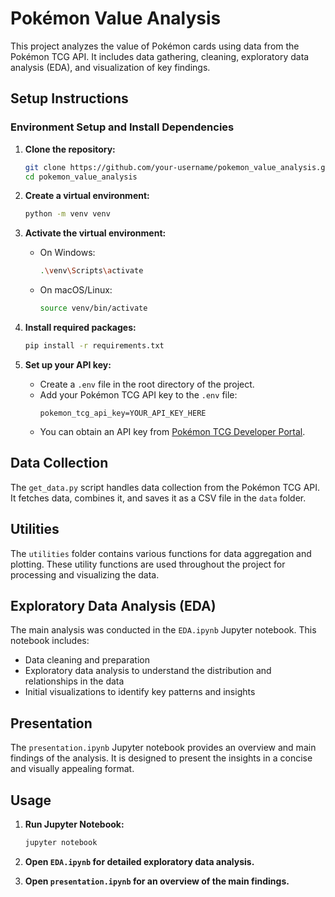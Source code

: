 # Pokémon Value Analysis

This project analyzes the value of Pokémon cards using data from the Pokémon TCG API. It includes data gathering, cleaning, exploratory data analysis (EDA), and visualization of key findings.

## Setup Instructions

### Environment Setup and Install Dependencies

1. **Clone the repository:**
    ```bash
    git clone https://github.com/your-username/pokemon_value_analysis.git
    cd pokemon_value_analysis
    ```

2. **Create a virtual environment:**
    ```bash
    python -m venv venv
    ```

3. **Activate the virtual environment:**
    - On Windows:
        ```bash
        .\venv\Scripts\activate
        ```
    - On macOS/Linux:
        ```bash
        source venv/bin/activate
        ```

4. **Install required packages:**
    ```bash
    pip install -r requirements.txt
    ```

5. **Set up your API key:**
    - Create a `.env` file in the root directory of the project.
    - Add your Pokémon TCG API key to the `.env` file:
        ```plaintext
        pokemon_tcg_api_key=YOUR_API_KEY_HERE
        ```
    - You can obtain an API key from [Pokémon TCG Developer Portal](https://dev.pokemontcg.io/).

## Data Collection

The `get_data.py` script handles data collection from the Pokémon TCG API. It fetches data, combines it, and saves it as a CSV file in the `data` folder.

## Utilities

The `utilities` folder contains various functions for data aggregation and plotting. These utility functions are used throughout the project for processing and visualizing the data.

## Exploratory Data Analysis (EDA)

The main analysis was conducted in the `EDA.ipynb` Jupyter notebook. This notebook includes:
- Data cleaning and preparation
- Exploratory data analysis to understand the distribution and relationships in the data
- Initial visualizations to identify key patterns and insights

## Presentation

The `presentation.ipynb` Jupyter notebook provides an overview and main findings of the analysis. It is designed to present the insights in a concise and visually appealing format.

## Usage

1. **Run Jupyter Notebook:**
    ```bash
    jupyter notebook
    ```

2. **Open `EDA.ipynb` for detailed exploratory data analysis.**

3. **Open `presentation.ipynb` for an overview of the main findings.**